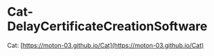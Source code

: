 # Cat-DelayCertificateCreationSoftware

Cat: [https://moton-03.github.io/Cat](https://moton-03.github.io/Cat)
